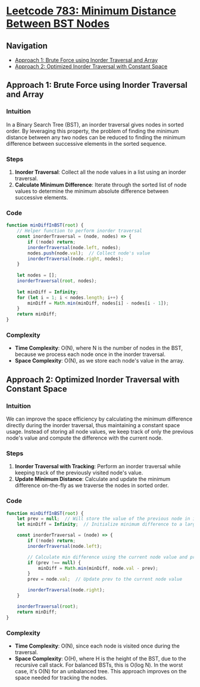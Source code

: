 # [Leetcode 783: Minimum Distance Between BST Nodes](https://leetcode.com/problems/minimum-distance-between-bst-nodes)

## Navigation
- [Approach 1: Brute Force using Inorder Traversal and Array](#approach-1-brute-force-using-inorder-traversal-and-array)
- [Approach 2: Optimized Inorder Traversal with Constant Space](#approach-2-optimized-inorder-traversal-with-constant-space)

## Approach 1: Brute Force using Inorder Traversal and Array

### Intuition
In a Binary Search Tree (BST), an inorder traversal gives nodes in sorted order. By leveraging this property, the problem of finding the minimum distance between any two nodes can be reduced to finding the minimum difference between successive elements in the sorted sequence.

### Steps
1. **Inorder Traversal**: Collect all the node values in a list using an inorder traversal.
2. **Calculate Minimum Difference**: Iterate through the sorted list of node values to determine the minimum absolute difference between successive elements.

### Code
```javascript
function minDiffInBST(root) {
    // Helper function to perform inorder traversal
    const inorderTraversal = (node, nodes) => {
        if (!node) return;
        inorderTraversal(node.left, nodes);
        nodes.push(node.val);  // Collect node's value
        inorderTraversal(node.right, nodes);
    }
    
    let nodes = [];
    inorderTraversal(root, nodes);
    
    let minDiff = Infinity;
    for (let i = 1; i < nodes.length; i++) {
        minDiff = Math.min(minDiff, nodes[i] - nodes[i - 1]);
    }
    return minDiff;
}
```

### Complexity
- **Time Complexity**: O(N), where N is the number of nodes in the BST, because we process each node once in the inorder traversal.
- **Space Complexity**: O(N), as we store each node's value in the array.

## Approach 2: Optimized Inorder Traversal with Constant Space

### Intuition
We can improve the space efficiency by calculating the minimum difference directly during the inorder traversal, thus maintaining a constant space usage. Instead of storing all node values, we keep track of only the previous node's value and compute the difference with the current node.

### Steps
1. **Inorder Traversal with Tracking**: Perform an inorder traversal while keeping track of the previously visited node's value.
2. **Update Minimum Distance**: Calculate and update the minimum difference on-the-fly as we traverse the nodes in sorted order.

### Code
```javascript
function minDiffInBST(root) {
    let prev = null;  // Will store the value of the previous node in inorder traversal
    let minDiff = Infinity;  // Initialize minimum difference to a large value

    const inorderTraversal = (node) => {
        if (!node) return;
        inorderTraversal(node.left);

        // Calculate min difference using the current node value and previously visited node value
        if (prev !== null) {
            minDiff = Math.min(minDiff, node.val - prev);
        }
        prev = node.val;  // Update prev to the current node value

        inorderTraversal(node.right);
    }

    inorderTraversal(root);
    return minDiff;
}
```

### Complexity
- **Time Complexity**: O(N), since each node is visited once during the traversal.
- **Space Complexity**: O(H), where H is the height of the BST, due to the recursive call stack. For balanced BSTs, this is O(log N). In the worst case, it's O(N) for an unbalanced tree. This approach improves on the space needed for tracking the nodes.

